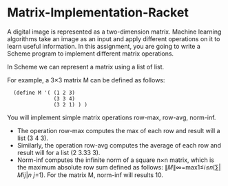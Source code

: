 # Matrix-Implementation-Racket

A digital image is represented as a two-dimension matrix. Machine learning algorithms take an image as an input and apply different operations on it to learn useful information. In this assignment, you are going to write a Scheme program to implement different matrix operations. 

In Scheme we can represent a matrix using a list of list. 

For example, a 3×3 matrix M can be defined as follows: 

      (define M '( (1 2 3)    
                   (3 3 4)    
                   (3 2 1) ) ) 

You will implement simple matrix operations row-max, row-avg, norm-inf.  
- The operation row-max computes the max of each row and result will a list (3 4 3). 
- Similarly, the operation row-avg computes the average of each row and result will for a list (2 3.33 3). 
-  Norm-inf computes the infinite norm of a square n×n matrix, which is the maximum absolute row sum defined as follows: 
∥𝑀∥∞=max1≤𝑖≤𝑛⁡(∑|𝑀𝑖𝑗|𝑛 𝑗=1). 
For the matrix M, norm-inf will results 10.  
